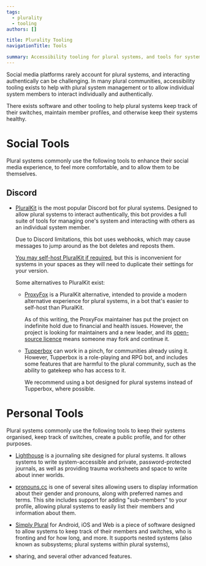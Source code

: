 ```yaml
---
tags:
  - plurality
  - tooling
authors: []

title: Plurality Tooling
navigationTitle: Tools

summary: Accessibility tooling for plural systems, and tools for system management.
---
```


Social media platforms rarely account for plural systems, and interacting authentically can be challenging.
In many plural communities, accessibility tooling exists to help with plural system management or to allow individual
system members to interact individually and authentically.

There exists software and other tooling to help plural systems keep track of their switches, maintain member profiles,
and otherwise keep their systems healthy.

<!--more-->

# Social Tools

Plural systems commonly use the following tools to enhance their social media experience, to feel more comfortable, and
to allow them to be themselves.

## Discord

- [PluralKit](http://pluralkit.me/) is the most popular Discord bot for plural systems.
  Designed to allow plural systems to interact authentically, this bot provides a full suite of tools for managing one's
  system and interacting with others as an individual system member.

  Due to Discord limitations, this bot uses webhooks, which may cause messages to jump around as the bot deletes and
  reposts them.

  [You may self-host PluralKit if required](https://github.com/PluralKit/PluralKit#running), but this is
  inconvenient for systems in your spaces as they will need to duplicate their settings for your version.

  Some alternatives to PluralKit exist:

  - [ProxyFox](https://proxyfox.dev/) is a PluralKit alternative, intended to provide a modern alternative experience
    for plural systems, in a bot that's easier to self-host than PluralKit.

    As of this writing, the ProxyFox maintainer has put the project on indefinite hold due to financial and health
    issues.
    However, the project is looking for maintainers and a new leader,
    and its [open-source licence](https://github.com/The-ProxyFox-Group/ProxyFox/blob/master/LICENSE) means someone may
    fork and continue it.

  - [Tupperbox](https://tupperbox.app/) can work in a pinch, for communities already using it.
    However, Tupperbox is a role-playing and RPG bot, and includes some features that are harmful to the plural
    community, such as the ability to gatekeep who has access to it.

    We recommend using a bot designed for plural systems instead of Tupperbox, where possible.


# Personal Tools

Plural systems commonly use the following tools to keep their systems organised, keep track of switches, create a
public profile, and for other purposes.

- [Lighthouse](https://www.writelighthouse.com/) is a journaling site designed for plural systems.
  It allows systems to write system-accessible and private, password-protected journals, as well as providing trauma
  worksheets and space to write about inner worlds.

- [pronouns.cc](https://pronouns.cc) is one of several sites allowing users to display information about their gender
  and pronouns, along with preferred names and terms.
  This site includes support for adding "sub-members" to your profile, allowing plural systems to easily list their
  members and information about them.

- [Simply Plural](https://apparyllis.com/) for Android, iOS and Web is a piece of software designed to allow systems
  to keep track of their members and switches, who is fronting and for how long, and more.
  It supports nested systems (also known as subsystems; plural systems within plural systems),
- sharing, and several other advanced features.
